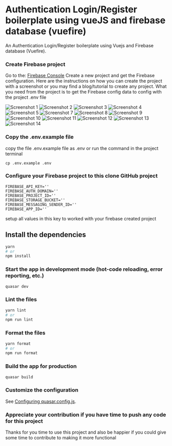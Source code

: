 # Authentication Login/Register boilerplate using vueJS and firebase database (vuefire)

An Authentication Login/Register boilerplate using Vuejs and Firebase database (Vuefire).

### Create Firebase project

Go to the: [Firebase Console](https://console.firebase.google.com/)
Create a new project and get the Firebase configuration. Here are the instructions on how you can create the project with a screenshot or you may find a blog/tutorial to create any project.
What you need from the project is to get the Firebase config data to config with the project .env file

![Screenshot 1](https://raw.githubusercontent.com/AtiqurCode/quasar-firebase-authentication-boilerplate/master/public/screenshot/firebase-project-create-1.png)
![Screenshot 2](https://raw.githubusercontent.com/AtiqurCode/quasar-firebase-authentication-boilerplate/master/public/screenshot/firebase-project-create-2.png)
![Screenshot 3](https://raw.githubusercontent.com/AtiqurCode/quasar-firebase-authentication-boilerplate/master/public/screenshot/firebase-project-create-3.png)
![Screenshot 4](https://raw.githubusercontent.com/AtiqurCode/quasar-firebase-authentication-boilerplate/master/public/screenshot/firebase-project-create-4.png)
![Screenshot 5](https://raw.githubusercontent.com/AtiqurCode/quasar-firebase-authentication-boilerplate/master/public/screenshot/firebase-project-create-5.png)
![Screenshot 7](https://raw.githubusercontent.com/AtiqurCode/quasar-firebase-authentication-boilerplate/master/public/screenshot/firebase-project-create-7.png)
![Screenshot 8](https://raw.githubusercontent.com/AtiqurCode/quasar-firebase-authentication-boilerplate/master/public/screenshot/firebase-project-create-8.png)
![Screenshot 9](https://raw.githubusercontent.com/AtiqurCode/quasar-firebase-authentication-boilerplate/master/public/screenshot/firebase-project-create-9.png)
![Screenshot 10](https://raw.githubusercontent.com/AtiqurCode/quasar-firebase-authentication-boilerplate/master/public/screenshot/firebase-project-create-10.png)
![Screenshot 11](https://raw.githubusercontent.com/AtiqurCode/quasar-firebase-authentication-boilerplate/master/public/screenshot/firebase-project-create-11.png)
![Screenshot 12](https://raw.githubusercontent.com/AtiqurCode/quasar-firebase-authentication-boilerplate/master/public/screenshot/firebase-project-create-12.png)
![Screenshot 13](https://raw.githubusercontent.com/AtiqurCode/quasar-firebase-authentication-boilerplate/master/public/screenshot/firebase-project-create-13.png)
![Screenshot 14](https://raw.githubusercontent.com/AtiqurCode/quasar-firebase-authentication-boilerplate/master/public/screenshot/firebase-project-create-14.png)


### Copy the .env.example file
copy the file .env.example file as .env
or run the command in the project terminal

```
cp .env.example .env
```

### Configure your Firebase project to this clone GitHub project
```
FIREBASE_API_KEY=''
FIREBASE_AUTH_DOMAIN=''
FIREBASE_PROJECT_ID=''
FIREBASE_STORAGE_BUCKET=''
FIREBASE_MESSAGING_SENDER_ID=''
FIREBASE_APP_ID=''
```

setup all values in this key to worked with your firebase created project

## Install the dependencies

```bash
yarn
# or
npm install
```

### Start the app in development mode (hot-code reloading, error reporting, etc.)

```bash
quasar dev
```

### Lint the files

```bash
yarn lint
# or
npm run lint
```

### Format the files

```bash
yarn format
# or
npm run format
```

### Build the app for production

```bash
quasar build
```

### Customize the configuration

See [Configuring quasar.config.js](https://v2.quasar.dev/quasar-cli-vite/quasar-config-js).


### Appreciate your contribution if you have time to push any code for this project
Thanks for you time to use this project and also be happier if you could give some time to contribute to making it more functional
